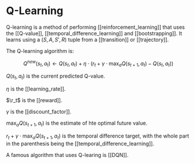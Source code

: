 # Q-Learning

Q-learning is a method of performing [[reinforcement_learning]] that uses the [[Q-value]], [[temporal_difference_learning]] and [[bootstrapping]]. It learns using a $(S,A,S',R)$ tuple from a [[transition]] or [[trajectory]].

The Q-learning algorithm is:

$$Q^{new}(s_t,a_t) \leftarrow Q(s_t,a_t)+\eta \cdot \Big(r_t+\gamma \cdot \max_a Q(s_{t+1},a_t) - Q(s_t,a_t)\Big)$$

$Q(s_t,a_t)$ is the current predicted Q-value.

$\eta$ is the [[learning_rate]].

$\r_t$ is the [[reward]].

$\gamma$ is the [[discount_factor]].

$\max_a Q(s_{t+1},a_t)$ is the estimate of hte optimal future value.

$r_t+\gamma \cdot \max_a Q(s_{t+1},a_t)$ is the temporal difference target, with the whole part in the parenthesis being the [[temporal_difference_learning]].

A famous algorithm that uses Q-learing is [[DQN]].
